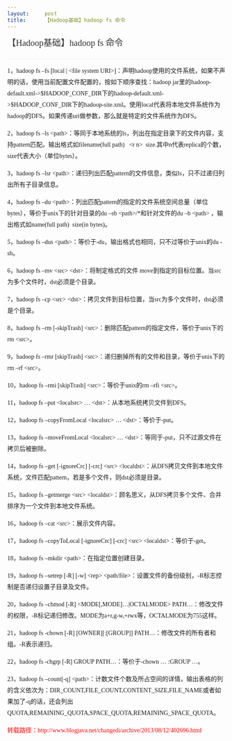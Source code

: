 ```yaml
---
layout:     post
title:      【Hadoop基础】hadoop fs 命令
---
```

<div id="article_content" class="article_content clearfix csdn-tracking-statistics" data-pid="blog" data-mod="popu_307" data-dsm="post">
								            <link rel="stylesheet" href="https://csdnimg.cn/release/phoenix/template/css/ck_htmledit_views-f76675cdea.css">
						<div class="htmledit_views" id="content_views">
                
<div class="article_title" style="font-size:20px;line-height:30px;font-family:'Microsoft YaHei';">
<h1 style="display:inline;font-weight:normal;font-size:20px;vertical-align:middle;">
<span class="link_title"><a href="http://blog.csdn.net/wuwenxiang91322/article/details/22166423" rel="nofollow" style="color:rgb(51,51,51);text-decoration:none;">【Hadoop基础】hadoop fs 命令</a></span></h1>
</div>
<div class="article_manage clearfix" style="color:rgb(153,153,153);line-height:22px;font-family:Arial;text-align:right;border-bottom-style:solid;border-bottom-width:1px;border-bottom-color:rgb(237,237,237);overflow:hidden;">
<div class="article_r"><br></div>
</div>
<div id="article_content" class="article_content" style="font-size:14px;line-height:26px;font-family:Arial;">
<p>
<span style="font-family:SimSun;">1，hadoop fs –fs [local | &lt;file system URI&gt;]：声明hadoop使用的文件系统，如果不声明的话，使用当前配置文件配置的，按如下顺序查找：hadoop jar里的hadoop-default.xml-&gt;$HADOOP_CONF_DIR下的hadoop-default.xml-&gt;$HADOOP_CONF_DIR下的hadoop-site.xml。使用local代表将本地文件系统作为hadoop的DFS。如果传递uri做参数，那么就是特定的文件系统作为DFS。</span></p>
<p>
<span style="font-family:SimSun;">2，hadoop fs –ls &lt;path&gt;：等同于本地系统的ls，列出在指定目录下的文件内容，支持pattern匹配。输出格式如filename(full path)   &lt;r n&gt;  size.其中n代表replica的个数，size代表大小（单位bytes）。</span></p>
<p>
<span style="font-family:SimSun;">3，hadoop fs –lsr &lt;path&gt;：递归列出匹配pattern的文件信息，类似ls，只不过递归列出所有子目录信息。</span></p>
<p>
<span style="font-family:SimSun;">4，hadoop fs –du &lt;path&gt;：列出匹配pattern的指定的文件系统空间总量（单位bytes），等价于unix下的针对目录的du –sb &lt;path&gt;/*和针对文件的du –b &lt;path&gt; ，输出格式如name(full path)  size(in bytes)。</span></p>
<p>
<span style="font-family:SimSun;">5，hadoop fs –dus &lt;path&gt;：等价于-du，输出格式也相同，只不过等价于unix的du -sb。</span></p>
<p>
<span style="font-family:SimSun;">6，hadoop fs –mv &lt;src&gt; &lt;dst&gt;：将制定格式的文件 move到指定的目标位置。当src为多个文件时，dst必须是个目录。</span></p>
<p>
<span style="font-family:SimSun;">7，hadoop fs –cp &lt;src&gt; &lt;dst&gt;：拷贝文件到目标位置，当src为多个文件时，dst必须是个目录。</span></p>
<p>
<span style="font-family:SimSun;">8，hadoop fs –rm [-skipTrash] &lt;src&gt;：删除匹配pattern的指定文件，等价于unix下的rm &lt;src&gt;。</span></p>
<p>
<span style="font-family:SimSun;">9，hadoop fs –rmr [skipTrash] &lt;src&gt;：递归删掉所有的文件和目录，等价于unix下的rm –rf &lt;src&gt;。</span></p>
<p>
<span style="font-family:SimSun;">10，hadoop fs –rmi [skipTrash] &lt;src&gt;：等价于unix的rm –rfi &lt;src&gt;。</span></p>
<p>
<span style="font-family:SimSun;">11，hadoop fs –put &lt;localsrc&gt; … &lt;dst&gt;：从本地系统拷贝文件到DFS。</span></p>
<p>
<span style="font-family:SimSun;">12，hadoop fs –copyFromLocal &lt;localsrc&gt; … &lt;dst&gt;：等价于-put。</span></p>
<p>
<span style="font-family:SimSun;">13，hadoop fs –moveFromLocal &lt;localsrc&gt; … &lt;dst&gt;：等同于-put，只不过源文件在拷贝后被删除。</span></p>
<p>
<span style="font-family:SimSun;">14，hadoop fs –get [-ignoreCrc] [-crc] &lt;src&gt; &lt;localdst&gt;：从DFS拷贝文件到本地文件系统，文件匹配pattern，若是多个文件，则dst必须是目录。</span></p>
<p>
<span style="font-family:SimSun;">15，hadoop fs –getmerge &lt;src&gt; &lt;localdst&gt;：顾名思义，从DFS拷贝多个文件、合并排序为一个文件到本地文件系统。</span></p>
<p>
<span style="font-family:SimSun;">16，hadoop fs –cat &lt;src&gt;：展示文件内容。</span></p>
<p>
<span style="font-family:SimSun;">17，hadoop fs –copyToLocal [-ignoreCrc] [-crc] &lt;src&gt; &lt;localdst&gt;：等价于-get。</span></p>
<p>
<span style="font-family:SimSun;">18，hadoop fs –mkdir &lt;path&gt;：在指定位置创建目录。</span></p>
<p>
<span style="font-family:SimSun;">19，hadoop fs –setrep [-R] [-w] &lt;rep&gt; &lt;path/file&gt;：设置文件的备份级别，-R标志控制是否递归设置子目录及文件。</span></p>
<p>
<span style="font-family:SimSun;">20，hadoop fs –chmod [-R] &lt;MODE[,MODE]…|OCTALMODE&gt; PATH…：修改文件的权限，-R标记递归修改。MODE为a+r,g-w,+rwx等，OCTALMODE为755这样。</span></p>
<p>
<span style="font-family:SimSun;">21，hadoop fs -chown [-R] [OWNER][:[GROUP]] PATH…：修改文件的所有者和组。-R表示递归。</span></p>
<p>
<span style="font-family:SimSun;">22，hadoop fs -chgrp [-R] GROUP PATH…：等价于-chown … :GROUP …。</span></p>
<p>
<span style="font-family:SimSun;">23，hadoop fs –count[-q] &lt;path&gt;：计数文件个数及所占空间的详情，输出表格的列的含义依次为：DIR_COUNT,FILE_COUNT,CONTENT_SIZE,FILE_NAME或者如果加了-q的话，还会列出QUOTA,REMAINING_QUOTA,SPACE_QUOTA,REMAINING_SPACE_QUOTA。</span></p>
<p>
<span style="font-family:SimSun;color:rgb(255,0,0);">转载路径：</span><a href="http://www.blogjava.net/changedi/archive/2013/08/12/402696.html" rel="nofollow" style="color:rgb(255,153,0);text-decoration:none;"><span style="font-family:SimSun;color:rgb(255,0,0);">http://www.blogjava.net/changedi/archive/2013/08/12/402696.html</span></a></p>
</div>
            </div>
                </div>